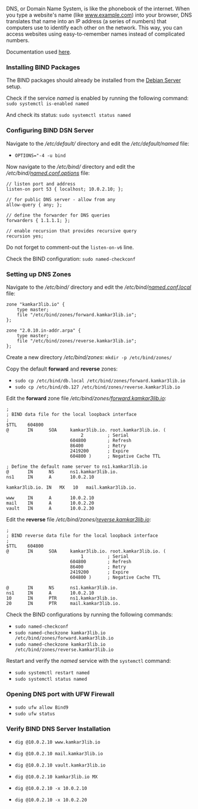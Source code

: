 DNS, or Domain Name System, is like the phonebook of the internet. When you type a website's name (like www.example.com) into your browser, DNS translates that name into an IP address (a series of numbers) that computers use to identify each other on the network. This way, you can access websites using easy-to-remember names instead of complicated numbers.

Documentation used [here](https://adamtheautomator.com/bind-dns-server/).
### Installing BIND Packages
The BIND packages should already be installed from the [Debian Server](Debian_Server.md) setup.

Check if the service *named* is enabled by running the following command: `sudo systemctl is-enabled named`

And check its status: `sudo systemctl status named`

### Configuring BIND DSN Server
Navigate to the */etc/default/* directory and edit the */etc/default/named* file:
- `OPTIONS="-4 -u bind`

Now navigate to the */etc/bind/* directory and edit the */etc/bind/[named.conf.options](/images/named.conf.options.png)* file:
```
// listen port and address 
listen-on port 53 { localhost; 10.0.2.10; }; 

// for public DNS server - allow from any 
allow-query { any; }; 

// define the forwarder for DNS queries 
forwarders { 1.1.1.1; }; 

// enable recursion that provides recursive query 
recursion yes;
```

Do not forget to comment-out the `listen-on-v6` line.

Check the BIND configuration: `sudo named-checkconf`
### Setting up DNS Zones
Navigate to the */etc/bind/* directory and edit the */etc/bind/[named.conf.local](/images/named.conf.local.png)* file: 
```
zone "kamkar3lib.io" {
    type master;
    file "/etc/bind/zones/forward.kamkar3lib.io";
};

zone "2.0.10.in-addr.arpa" {
    type master;
    file "/etc/bind/zones/reverse.kamkar3lib.io";
};
```

Create a new directory */etc/bind/zones*: `mkdir -p /etc/bind/zones/`

Copy the default **forward** and **reverse** zones:
- `sudo cp /etc/bind/db.local /etc/bind/zones/forward.kamkar3lib.io`
- `sudo cp /etc/bind/db.127 /etc/bind/zones/reverse.kamkar3lib.io`

Edit the **forward** zone file */etc/bind/zones/[forward.kamkar3lib.io](/images/forward.kamkar3lib.io.png)*:
```
;
; BIND data file for the local loopback interface
;
$TTL    604800
@       IN      SOA     kamkar3lib.io. root.kamkar3lib.io. (
	                        2         ; Serial
                        604800        ; Refresh
                        86400         ; Retry
                        2419200       ; Expire
                        604800 )      ; Negative Cache TTL

; Define the default name server to ns1.kamkar3lib.io
@       IN      NS      ns1.kamkar3lib.io.
ns1     IN      A       10.0.2.10

kamkar3lib.io. IN   MX   10   mail.kamkar3lib.io.

www     IN      A       10.0.2.10
mail    IN      A       10.0.2.20
vault   IN      A       10.0.2.30
```

Edit the **reverse** file */etc/bind/zones/[reverse.kamkar3lib.io](/images/reverse.kamkar3lib.io.png)*:
```
;
; BIND reverse data file for the local loopback interface
;
$TTL    604800
@       IN      SOA     kamkar3lib.io. root.kamkar3lib.io. (
                            1         ; Serial
                        604800        ; Refresh
                        86400         ; Retry
                        2419200       ; Expire
                        604800 )      ; Negative Cache TTL

@       IN      NS      ns1.kamkar3lib.io.
ns1     IN      A       10.0.2.10
10      IN      PTR     ns1.kamkar3lib.io.
20      IN      PTR     mail.kamkar3lib.io.
```

Check the BIND configurations by running the following commands:
- `sudo named-checkconf`
- `sudo named-checkzone kamkar3lib.io /etc/bind/zones/forward.kamkar3lib.io`
- `sudo named-checkzone kamkar3lib.io /etc/bind/zones/reverse.kamkar3lib.io`

Restart and verify the *named* service with the `systemctl` command:
- `sudo systemctl restart named`
- `sudo systemctl status named`

### Opening DNS port with UFW Firewall
- `sudo ufw allow Bind9`
- `sudo ufw status`

### Verify BIND DNS Server Installation
- `dig @10.0.2.10 www.kamkar3lib.io`
- `dig @10.0.2.10 mail.kamkar3lib.io`
- `dig @10.0.2.10 vault.kamkar3lib.io`

- `dig @10.0.2.10 kamkar3lib.io MX`

- `dig @10.0.2.10 -x 10.0.2.10`
- `dig @10.0.2.10 -x 10.0.2.20`
